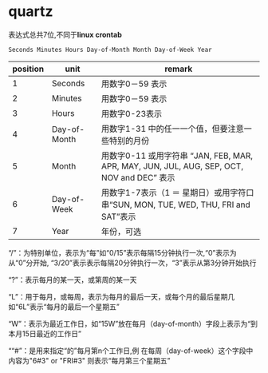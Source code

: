 quartz
====
表达式总共7位,不同于**linux crontab**

    Seconds Minutes Hours Day-of-Month Month Day-of-Week Year

position | unit        | remark
-------- | ----------- | ----------------------
1        | Seconds     | 用数字0－59 表示
2        | Minutes     | 用数字0－59 表示
3        | Hours       | 用数字0-23表示
4        |Day-of-Month | 用数字1-31 中的任一一个值，但要注意一些特别的月份
5        | Month       | 用数字0-11 或用字符串  “JAN, FEB, MAR, APR, MAY, JUN, JUL, AUG, SEP, OCT, NOV and DEC” 表示
6        | Day-of-Week | 用数字1-7表示（1 ＝ 星期日）或用字符口串“SUN, MON, TUE, WED, THU, FRI and SAT”表示
7        |  Year       | 年份，可选

“/”：为特别单位，表示为“每”如“0/15”表示每隔15分钟执行一次,“0”表示为从“0”分开始, “3/20”表示表示每隔20分钟执行一次，“3”表示从第3分钟开始执行

“?”：表示每月的某一天，或第周的某一天

“L”：用于每月，或每周，表示为每月的最后一天，或每个月的最后星期几如“6L”表示“每月的最后一个星期五”

“W”：表示为最近工作日，如“15W”放在每月（day-of-month）字段上表示为“到本月15日最近的工作日”

““#”：是用来指定“的”每月第n个工作日,例 在每周（day-of-week）这个字段中内容为"6#3" or "FRI#3" 则表示“每月第三个星期五”
